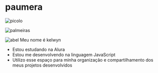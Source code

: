 # paumera

![picolo](https://github.com/KelwynPaumeiras/paumera/assets/173710353/468170d0-7492-4703-8c81-8aad49a51df2)

![palmeiras](https://github.com/KelwynPaumeiras/paumera/assets/173710353/3f375e78-4907-477a-8fe6-f769cbaa7b93)

![abel](https://github.com/KelwynPaumeiras/paumera/assets/173710353/de492e42-1a22-4bfa-b412-de8bcb67c97b)
Meu nome é kelwyn

- Estou estudando na Alura
- Estou me desenvolvendo na linguagem JavaScript
- Utilizo esse espaço para minha organização e compartilhamento dos meus projetos desenvolvidos







